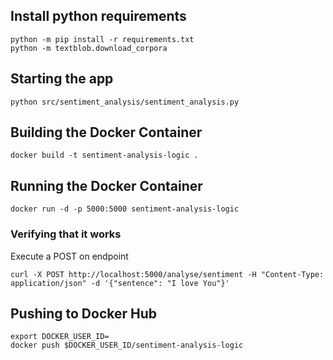 ## Install python requirements

```
python -m pip install -r requirements.txt
python -m textblob.download_corpora
```

## Starting the app

` python src/sentiment_analysis/sentiment_analysis.py `

## Building the Docker Container

` docker build -t sentiment-analysis-logic . `

## Running the Docker Container

` docker run -d -p 5000:5000 sentiment-analysis-logic `

### Verifying that it works

Execute a POST on endpoint

```
curl -X POST http://localhost:5000/analyse/sentiment -H "Content-Type: application/json" -d '{"sentence": "I love You"}'
```

## Pushing to Docker Hub

```
export DOCKER_USER_ID=
docker push $DOCKER_USER_ID/sentiment-analysis-logic
```